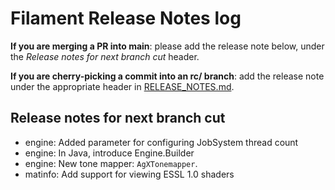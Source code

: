# Filament Release Notes log

**If you are merging a PR into main**: please add the release note below, under the *Release notes
for next branch cut* header.

**If you are cherry-picking a commit into an rc/ branch**: add the release note under the
appropriate header in [RELEASE_NOTES.md](./RELEASE_NOTES.md).

## Release notes for next branch cut

- engine: Added parameter for configuring JobSystem thread count
- engine: In Java, introduce Engine.Builder
- engine: New tone mapper: `AgXTonemapper`.
- matinfo: Add support for viewing ESSL 1.0 shaders